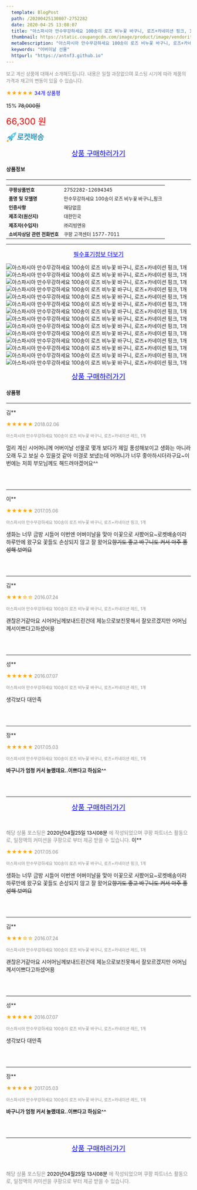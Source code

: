 ```yaml
---
  template: BlogPost
  path: /20200425130807-2752282
  date: 2020-04-25 13:08:07
  title: "아스파시아 만수무강하세요 100송이 로즈 비누꽃 바구니, 로즈+카네이션 핑크, 1개"
  thumbnail: https://static.coupangcdn.com/image/product/image/vendoritem/2019/04/03/3019381084/55a03edf-c768-4ab7-b075-a3affcb1e484.jpg
  metaDescription: "아스파시아 만수무강하세요 100송이 로즈 비누꽃 바구니, 로즈+카네이션 핑크, 1개,어버이날 선물"
  keywords: "어버이날 선물"
  httpurl: "https://antnf3.github.io"
---
```

  
<span style="color: #888;font-size:0.8rem">보고 계신 상품에 대해서 소개해드립니다.
내용은 일절 과장없으며 포스팅 시기에 따라 제품의 가격과 재고의 변동이 있을 수 있습니다.</span>
  
<span style="color: orange;">★★★★★</span> <span style="color: blue;font-size: 0.85rem;">34개 상품평</span>

<span style="font-size: 0.9rem">15%</span> <span style="font-size: 0.9rem">~~78,000원~~</span>

<span style="color: red;font-size: 1.5rem;">66,300 원</span>

![로켓배송](/assets/rocket_logo.png)

<p align="center"><a href="http://me2.do/FX3ceNQY" style="font-size: 1.2rem; color: blue;">상품 구매하러가기</a></p>

#### 상품정보

---

|                  |                       |
| ---------------- | --------------------- |
| **<span style="font-size:0.8rem;">쿠팡상품번호</span>** | <span style="font-size:0.8rem;">2752282-12694345</span> |
| **<span style="font-size:0.8rem;">품명 및 모델명</span>**    | <span style="font-size:0.8rem;">만수무강하세요 100송이 로즈 비누꽃 바구니_핑크</span>        |
| **<span style="font-size:0.8rem;">인증사항</span>**    | <span style="font-size:0.8rem;">해당없음</span>        |
| **<span style="font-size:0.8rem;">제조국(원산지)</span>**    | <span style="font-size:0.8rem;">대한민국</span>        |
| **<span style="font-size:0.8rem;">제조자(수입자)</span>**    | <span style="font-size:0.8rem;">㈜리빙앤유</span>        |
| **<span style="font-size:0.8rem;">소비자상담 관련 전화번호</span>**    | <span style="font-size:0.8rem;">쿠팡 고객센터 1577-7011</span>        |

---

<p align="center"><a href="http://me2.do/FX3ceNQY" style="font-size: 1rem; color: blue;">필수표기정보 더보기</a></p>

![아스파시아 만수무강하세요 100송이 로즈 비누꽃 바구니, 로즈+카네이션 핑크, 1개](http://thumbnail8.coupangcdn.com/thumbnails/remote/q89/image/product/content/vendorItem/2019/04/03/12694345/048329d9-ee1f-4ec9-ba9f-1e527c3ce9e8.jpg)
![아스파시아 만수무강하세요 100송이 로즈 비누꽃 바구니, 로즈+카네이션 핑크, 1개](http://thumbnail10.coupangcdn.com/thumbnails/remote/q89/image/product/content/vendorItem/2019/04/03/12694345/ceaab6fc-a196-41f9-ab3c-599749ce11cd.jpg)
![아스파시아 만수무강하세요 100송이 로즈 비누꽃 바구니, 로즈+카네이션 핑크, 1개](http://thumbnail7.coupangcdn.com/thumbnails/remote/q89/image/product/content/vendorItem/2019/04/03/12694345/b9c4b577-19c4-41b4-bfe6-9bb446eab288.jpg)
![아스파시아 만수무강하세요 100송이 로즈 비누꽃 바구니, 로즈+카네이션 핑크, 1개](http://thumbnail9.coupangcdn.com/thumbnails/remote/q89/image/product/content/vendorItem/2019/04/03/12694345/9dd3f57c-5057-47ef-9be7-897c00b2df79.jpg)
![아스파시아 만수무강하세요 100송이 로즈 비누꽃 바구니, 로즈+카네이션 핑크, 1개](http://thumbnail7.coupangcdn.com/thumbnails/remote/q89/image/product/content/vendorItem/2019/04/03/12694345/fef26ca2-3f3c-4830-9af6-27ae70fc0926.jpg)
![아스파시아 만수무강하세요 100송이 로즈 비누꽃 바구니, 로즈+카네이션 핑크, 1개](http://thumbnail6.coupangcdn.com/thumbnails/remote/q89/image/product/content/vendorItem/2019/04/03/12694345/608044a2-d4fd-42fc-9a89-4522025bdc4b.jpg)
![아스파시아 만수무강하세요 100송이 로즈 비누꽃 바구니, 로즈+카네이션 핑크, 1개](http://thumbnail7.coupangcdn.com/thumbnails/remote/q89/image/product/content/vendorItem/2019/04/03/12694345/0899c54d-eedb-4f7a-8116-74567c92281d.jpg)
![아스파시아 만수무강하세요 100송이 로즈 비누꽃 바구니, 로즈+카네이션 핑크, 1개](http://thumbnail10.coupangcdn.com/thumbnails/remote/q89/image/product/content/vendorItem/2019/04/03/12694345/c987c4c5-2218-4b0d-9b5e-68c74d315910.jpg)
![아스파시아 만수무강하세요 100송이 로즈 비누꽃 바구니, 로즈+카네이션 핑크, 1개](http://thumbnail10.coupangcdn.com/thumbnails/remote/q89/image/product/content/vendorItem/2019/04/03/12694345/dc6403ee-98a6-4cb0-9769-0ba3888a2d4a.jpg)
![아스파시아 만수무강하세요 100송이 로즈 비누꽃 바구니, 로즈+카네이션 핑크, 1개](http://thumbnail8.coupangcdn.com/thumbnails/remote/q89/image/product/content/vendorItem/2019/04/03/12694345/02c5b3fc-c73e-4dd2-8e64-45813c27b8bb.jpg)
![아스파시아 만수무강하세요 100송이 로즈 비누꽃 바구니, 로즈+카네이션 핑크, 1개](http://thumbnail8.coupangcdn.com/thumbnails/remote/q89/image/product/content/vendorItem/2019/04/03/12694345/455b383d-aee6-4348-ba91-6c669503af46.jpg)
![아스파시아 만수무강하세요 100송이 로즈 비누꽃 바구니, 로즈+카네이션 핑크, 1개](http://thumbnail10.coupangcdn.com/thumbnails/remote/q89/image/product/content/vendorItem/2019/04/03/12694345/9bafd446-2460-4214-b511-c8639e549ba7.jpg)
![아스파시아 만수무강하세요 100송이 로즈 비누꽃 바구니, 로즈+카네이션 핑크, 1개](http://thumbnail9.coupangcdn.com/thumbnails/remote/q89/image/product/content/vendorItem/2019/04/03/12694345/0c9fac06-445e-48d4-903b-b7e0cc8c141d.jpg)
![아스파시아 만수무강하세요 100송이 로즈 비누꽃 바구니, 로즈+카네이션 핑크, 1개](http://thumbnail10.coupangcdn.com/thumbnails/remote/q89/image/product/content/vendorItem/2019/04/03/12694345/b4c2bf2b-fa6f-4551-a823-07ce9d3b7fbf.jpg)

<p align="center"><a href="http://me2.do/FX3ceNQY" style="font-size: 1.2rem; color: blue;">상품 구매하러가기</a></p>

#### 상품평
  
---
  
김**
    
<span style="color: orange;">★★★★★</span> <span style="font-size:0.8rem;color: #888;">2018.02.06</span>
    
<span style="color: #888;font-size:0.7rem">아스파시아 만수무강하세요 100송이 로즈 비누꽃 바구니, 로즈+카네이션 레드, 1개</span>
    

    
<span style="font-size: 0.9rem;">멀리 계신 시어머니께 어버이날 선물로 몇개 보다가 제일 풍성해보이고 생화는 아니라 오래 두고 보실 수 있을것 같아 이걸로 보냈는데 어머니가 너무 좋아하시더라구요~이번에는 저희 부모님께도 해드려야겠어요^^</span>
    
<br>
<br>

---
  
이**
    
<span style="color: orange;">★★★★★</span> <span style="font-size:0.8rem;color: #888;">2017.05.06</span>
    
<span style="color: #888;font-size:0.7rem">아스파시아 만수무강하세요 100송이 로즈 비누꽃 바구니, 로즈+카네이션 핑크, 1개</span>
    

    
<span style="font-size: 0.9rem;">생화는 너무 금방 시들어 이번엔 어버이날을 맞아 이꽃으로 사봤어요~로켓배송이라 하루만에 왔구요 꽃들도 손상되지 않고 잘 왔어요~~향기도 좋고 바구니도 커서 아주 풍성해 보여요~~</span>
    
<br>
<br>

---
  
김**
    
<span style="color: orange;">★★★☆☆</span> <span style="font-size:0.8rem;color: #888;">2016.07.24</span>
    
<span style="color: #888;font-size:0.7rem">아스파시아 만수무강하세요 100송이 로즈 비누꽃 바구니, 로즈+카네이션 레드, 1개</span>
    

    
<span style="font-size: 0.9rem;">괜찮은거같아요 시어머님께보내드린건데 제눈으로보진못해서 잘모르겠지만 어머님께서이쁘다고하셨어용</span>
    
<br>
<br>

---
  
성**
    
<span style="color: orange;">★★★★★</span> <span style="font-size:0.8rem;color: #888;">2016.07.07</span>
    
<span style="color: #888;font-size:0.7rem">아스파시아 만수무강하세요 100송이 로즈 비누꽃 바구니, 로즈+카네이션 레드, 1개</span>
    

    
<span style="font-size: 0.9rem;">생각보다 대만족</span>
    
<br>
<br>

---
  
장**
    
<span style="color: orange;">★★★★★</span> <span style="font-size:0.8rem;color: #888;">2017.05.03</span>
    
<span style="color: #888;font-size:0.7rem">아스파시아 만수무강하세요 100송이 로즈 비누꽃 바구니, 로즈+카네이션 레드, 1개</span>
    
<span style="font-size:0.85rem">**바구니가 엄청 커서 놀랬데요..이쁘다고 하심요^^**</span>
    

    
<br>
<br>


  
---
  
<p align="center"><a href="http://me2.do/FX3ceNQY" style="font-size: 1.2rem; color: blue;">상품 구매하러가기</a></p>
  
<br>
  
<span style="font-size: 0.85rem; color: #888;">해당 상품 포스팅은 <span style="color: #000;"> 2020년04월25일 13시08분 </span> 에 작성되었으며 쿠팡 파트너스 활동으로, 일정액의 커미션을 쿠팡으로 부터 제공 받을 수 있습니다.</span> 
이**
    
<span style="color: orange;">★★★★★</span> <span style="font-size:0.8rem;color: #888;">2017.05.06</span>
    
<span style="color: #888;font-size:0.7rem">아스파시아 만수무강하세요 100송이 로즈 비누꽃 바구니, 로즈+카네이션 핑크, 1개</span>
    

    
<span style="font-size: 0.9rem;">생화는 너무 금방 시들어 이번엔 어버이날을 맞아 이꽃으로 사봤어요~로켓배송이라 하루만에 왔구요 꽃들도 손상되지 않고 잘 왔어요~~향기도 좋고 바구니도 커서 아주 풍성해 보여요~~</span>
    
<br>
<br>

---
  
김**
    
<span style="color: orange;">★★★☆☆</span> <span style="font-size:0.8rem;color: #888;">2016.07.24</span>
    
<span style="color: #888;font-size:0.7rem">아스파시아 만수무강하세요 100송이 로즈 비누꽃 바구니, 로즈+카네이션 레드, 1개</span>
    

    
<span style="font-size: 0.9rem;">괜찮은거같아요 시어머님께보내드린건데 제눈으로보진못해서 잘모르겠지만 어머님께서이쁘다고하셨어용</span>
    
<br>
<br>

---
  
성**
    
<span style="color: orange;">★★★★★</span> <span style="font-size:0.8rem;color: #888;">2016.07.07</span>
    
<span style="color: #888;font-size:0.7rem">아스파시아 만수무강하세요 100송이 로즈 비누꽃 바구니, 로즈+카네이션 레드, 1개</span>
    

    
<span style="font-size: 0.9rem;">생각보다 대만족</span>
    
<br>
<br>

---
  
장**
    
<span style="color: orange;">★★★★★</span> <span style="font-size:0.8rem;color: #888;">2017.05.03</span>
    
<span style="color: #888;font-size:0.7rem">아스파시아 만수무강하세요 100송이 로즈 비누꽃 바구니, 로즈+카네이션 레드, 1개</span>
    
<span style="font-size:0.85rem">**바구니가 엄청 커서 놀랬데요..이쁘다고 하심요^^**</span>
    

    
<br>
<br>


  
---
  
<p align="center"><a href="http://me2.do/FveouI6v" style="font-size: 1.2rem; color: blue;">상품 구매하러가기</a></p>
  
<br>
  
<span style="font-size: 0.85rem; color: #888;">해당 상품 포스팅은 <span style="color: #000;"> 2020년04월25일 13시08분 </span> 에 작성되었으며 쿠팡 파트너스 활동으로, 일정액의 커미션을 쿠팡으로 부터 제공 받을 수 있습니다.</span>